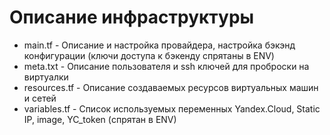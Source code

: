 # Описание инфраструктуры

- main.tf  - Описание и настройка провайдера, настройка бэкэнд конфигурации (ключи доступа к бэкенду спрятаны в ENV)
- meta.txt  - Описание пользователя и ssh ключей для проброски на виртуалки
- resources.tf  - Описание создаваемых ресурсов виртуальных машин и сетей
- variables.tf - Список используемых переменных Yandex.Cloud, Static IP, image, YC_token (спрятан в ENV)
